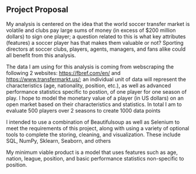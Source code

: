 ## Project Proposal

My analysis is centered on the idea that the world soccer transfer market is volatile and clubs pay large sums of money (in excess of $200 million dollars) 
to sign one player; a question related to this is what key attributes (features) a soccer player has that makes them valuable or not? Sporting directors at 
soccer clubs, players, agents, managers, and fans alike could all benefit from this analysis.

The data I am using for this analysis is coming from webscraping the following 2 websites: https://fbref.com/en/ and https://www.transfermarkt.us/; an 
individual unit of data will represent the characteristics (age, nationality, position, etc.), as well as advanced performance statistics specific to postion, of one player for one season of play. I hope to model the monetary value of a player (in US dollars) on an open market based on their characteristics and statistics. In total I am to evaluate 500 players over 2 seasons to create 1000 data points

I intended to use a combination of Beautifulsoup as well as Selenium to meet the requirements of this project, along with using a variety of optional 
tools to complete the storing, cleaning, and visualization. These include SQL, NumPy, Sklearn, Seaborn, and others

My minimum viable product is a model that uses features such as age, nation, league, position, and basic performance statistics non-specific to position.
